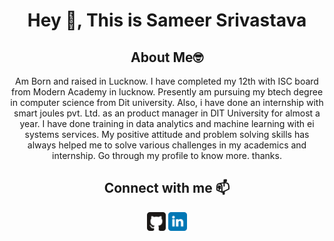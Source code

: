 <h1 align='center'>Hey 👋, This is Sameer Srivastava</h1>
<p align = 'center'> 
 <a href = https://www.linkedin.com/in/sameer-srivastava-1308/ target='_blank'<img src=https://github.com/edent/SuperTinyIcons/blob/master/images/svg/linkedin.svg height='20' weight='20'></a></p>
<h2 align='center'>About Me🤓</h2>
<p align='center'>
Am Born and raised in Lucknow.
I have completed my 12th with ISC board from Modern Academy in lucknow.
Presently am pursuing my btech degree in computer science from Dit university.
Also, i have done an internship with smart joules pvt. Ltd. as an product manager in DIT University for almost a year.
I have done training in data analytics and machine learning with ei systems services.
My positive attitude and problem solving skills has always helped me to solve various challenges in my academics and internship.
Go through my profile to know more.
thanks. </p><h2 align='center'>Connect with me  📫 </h2>
<p align = 'center'> 
 <a href = https://github.com/sameersrivastava13 target='_blank'> <img src=https://github.com/edent/SuperTinyIcons/blob/master/images/svg/github.svg height='30' weight='30'/></a>
<a href = https://www.linkedin.com/in/ target='_blank'> <img src=https://github.com/edent/SuperTinyIcons/blob/master/images/svg/linkedin.svg height='30' weight='30'/></a> 
